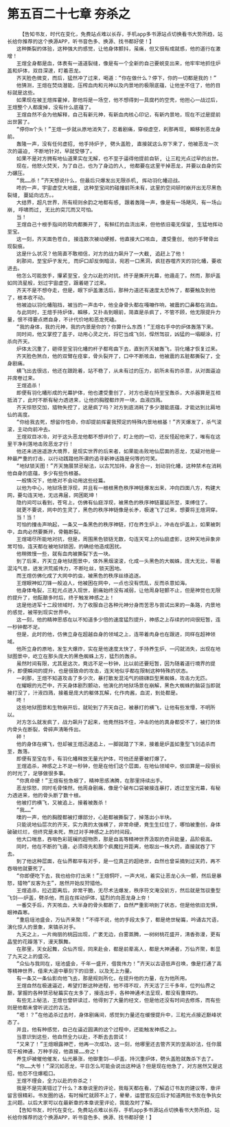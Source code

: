 # 第五百二十七章 夯杀之
        【告知书友，时代在变化，免费站点难以长存，手机app多书源站点切换看书大势所趋，站长给你推荐的这个换源APP，听书音色多、换源、找书都好使！】
       这种撕裂的体验，这种强大的感觉，让他身体颤抖，虽痛，但又很有成就感，他的道行在激增！
       王煊全身都是血，体表有一道道裂缝，像是有一个全新的自己要蜕变出来，他牢牢地抓住炉盖和炉体，双目深邃，盯着恶龙。
       齐天脸色微变，而后，猛然冲了过来，喝道：“你在做什么？停下，你的一切都是我的！”
       他猜测，王煊在焚烧潜能，压榨血肉和元神以及内景地的极限底蕴，让他坐不住了，他的目标就是这些。
       如果现在被王煊挥霍掉，那他将是一场空，他不想得到一具腐朽的空壳，他担心一战过后，王煊整个人都废掉，没有什么底蕴了。
       王煊自然不会为他解释，自己有新元神，有新血肉核心印记，有新内景地，现在不过是提前出世罢了。
       “停你m个头！”王煊一步就从原地消失了，忍着剧痛，穿梭虚空，刹那再现, 瞬移到恶龙身前。
       轰隆一声，没有任何虚招, 他手持炉子, 劈头盖脸, 直接就这么夯下来了，他被恶龙一次次的逼迫, 不断地针对，早就受够了。
       如果不是对方拥有地仙道果实在无解，也不至于逼得他提前自斩, 让三粒光点过早的出世。
       现在，他怒火焚天，为了自己，也为了身边的人, 他都要在这里干掉恶龙，并要以自身的实力碾压。
       “我……杀！”齐天想说什么，但最后只爆发出无限杀机, 挥动羽化幡迎战。
       咚的一声，宇宙虚空大地震, 这种至宝间的碰撞前所未有，这里的空间顿时崩开出无尽黑色裂缝, 蔓延向远方。。
       大结界，超凡世界，所有规则余韵之地都有感, 跟着轰隆一声，像是有一场飓风，有一场山崩, 呼啸而过, 无比的突兀而又可怕。
       当！
       王煊自己十根手指间的软肉都撕开了, 有鲜红的血流出来，但他依旧毫无保留, 生猛地挥动至宝。
       这一刻，齐天面色苍白, 接连数次被动硬撼，他直接大口咳血, 遭受重创, 他的手臂骨出现裂痕。
       这是什么状况？他简直不敢相信，对方的战力飙升了一大截, 追赶上了他！
       刹那间，至宝炉子发光, 而炉口却反倒暗淡，宛若一口黑洞，疯狂吞噬齐天的羽化幡，要收进去。
       他怎么可能放手，攥紧至宝，全力以赴的对抗，终于是撕开光幕，他遁走了。然而，那炉盖如同流星般，划过宇宙虚空，跟着砸了过来。
       齐天不是不想夺走，但是，眼下炉盖激活后，那种力道还有速度太恐怖了，都要触及到他了，根本收不动。
       他被迫以羽化幡阻挡，被当的一声击中，他全身骨头都在嘎嘣作响，被震的口鼻都在淌血。
       与此同时，王煊手持炉体，瞬移，又扑击到眼前，简直是杀疯了，不管不顾，他无限提升力量，恨不得要点燃自身，不计代价地和恶龙死磕。
       “我的身体，我的元神，我的内景是你的？你算什么东西！”王煊右手中的炉体轰落下来。
       同时间，他又掌控了盖子，动用心灵之光，将它当成飞剑，悍然驾驭，凶猛的一塌糊涂，打杀向齐天。
       炉体太沉重了，砸得至宝羽化幡的杆子都弯曲下去，直到齐天被轰飞，羽化幡才恢复过来。
       齐天脸色煞白，他的双臂在痉挛，骨头裂开了，口中不断咳血，他被震的五脏都撕裂了，全身剧痛。
       横飞出去很远，他还在踉跄着，站不稳了，从未有过的压力，前所未有的杀意，从对面逼迫并席卷过来。
       王煊追杀！
       即便有羽化幡形成的光幕护体，他也遭受重创了，对方也是在持至宝轰杀，大杀器算是互相抵消了，此时不断有秘力透进来，让他的胸膛都炸开一块，血液四溅。
       齐天惊怒交加，猎物失控了，这是疯了吗？对方到底消耗了多少潜能底蕴，才能达到比肩地仙的高度。
       “你给我去死，想留你性命，你却提前挥霍我预定的特殊内景地根基！”齐天爆发了，杀气滚滚，主动向前冲去。
       王煊双目冰冷，对于这头恶龙他都不想评价了，盯上他的一切，还反怪起他来了，唯有在这里干净利落地击败恶龙才行！
       他还未进逍遥游大境界，是现实世界的后来者，如果能击败地仙层面的恶龙，无疑对他是一种最严重的打击，以行动践踏他所谓的追寻新神话路是何等的可笑。
       “地狱锁天图！”齐天施展禁忌秘法，以古咒加持，身言合一，划动羽化幡，这种禁术在消耗他自身的底蕴，多少有些伤根基。
       一般情况下，他绝对不会动用这些经篇。
       以他为中心，地狱场景浮现，并且有一根根黑色秩序神链爆发出来，冲向四面八方，构建大网，要勾连天地，无远弗届，网困乾坤！
       隐约间可以看到，苍穹上，仿佛有仙庭浮现，被黑色的秩序神链蔓延所至，束缚住了。
       就更不要说，网中的生灵了，黑色的秩序神链像是长矛，极速飞了过来，想要将王煊洞穿。
       当！当！
       可怕的撞击声响起，一条又一条黑色的秩序神链，打在养生炉上，冲击在炉盖上，如果被刺中，血肉必然要撕开，骨骼断裂。
       王煊竭尽所能地对抗，但是，周围黑色锁链无数，勾连天穹上的仙庭虚影，这种天地异象非常可怕，连天都在被地狱锁困，的确给他造成困扰。
       他稍微慢一些，就有血肉被撕裂下去一块。
       到了后来，齐天立身地狱图景中，体外黑烟滚滚，化成一头黑色的大蜘蛛，庞大无比，带着混沌气息，迸发洪荒威伟力，不断吐丝，锁天困地。
       而王煊仿佛化成了大网中的虫，被黑色的秩序丝绦追逐。
       王煊眼神如刀锋一般迫人，他被困在网中，一点也没有慌乱，反而杀意如海。
       他身体龟裂，三粒光点进入现世，剧痛始终没有减弱，让他周身轻颤不止，但是神觉也无限的提升了，他酝酿多时后，终于触发神感之上！
       这是他进军十二段领域时，为了收服自己各种元神分身而苦思与尝试出来的一条路，内景地的感觉，被带到现实世界中。
       这一刻，他的精神思感在以不知道多少倍的速度猛烈提升，神感之上存续的时间很短暂，连一秒钟都不足。
       但是，此时的他，仿佛立身在超越自身的领域之上，连带着肉身也在跟进，同样在超神领域。
       他所立身的原地，发生大爆炸，实在是他速度太快了，手持养生炉，一闪就消失，出现在地狱图景中，屹立在那头庞大的黑色蜘蛛上方，猛烈的轰杀。
       虽然时间有限，尤其是这次，竟远不足一秒钟，比以前还要短暂，因为随着道行境界的提升，即便瞬间的提升，也是很致命的攻击，连天地似乎都在限制这种特殊的状态。
       一刹那，王煊不知道攻击了多少次，暴打散发混沌气的磅礴巨型黑蜘蛛，攻击力无匹。
       在耀眼的光芒中，齐天身体剧烈颤动，他演化的地狱场景在崩解，黑色大蜘蛛的脑袋当即就被打没了，汁液四溅，接着是庞大的躯体瓦解，化作肉酱，血泥，到处都是。
       咚！
       这些地狱图景和生物崩开后，就轮到了齐天自己，被暴打的横飞，让他有些发懵，不明所以。
       对方怎么就发疯了，战力飙升了起来，他竟然挡不住，冲击的他的真身都受不了，被打的体内骨头在断裂，骨碎声清晰传出。
       砰！
       他的身体在横飞，但却被王煊迅速追上，一脚就踏了下来，接着是炉盖如重型飞剑追杀而至，轰落。
       即便有至宝在手，有羽化幡释放无量光护体，可他还是要被打爆了。
       王煊追杀，神感之上不足一秒钟，但是在他们这个层面，在地仙领域中，依旧算是一段很长的时光了，足够做很多事。
       “你真命硬！”王煊有些急眼了，精神思感沸腾，在那里持续出手。
       恶龙惊怒，同时毛骨悚然，他周身剧痛，像是个破布口袋被接连暴打，透过至宝光幕，有秘力透进来，他的骨头断了数十根。
       他被打的横飞，又被追上，接着被轰杀！
       “我……”
       噗的一声，他的胸膛都被打爆部分，心脏都被撕裂了，掉落出小半块。
       只能说地仙层次的齐天，实力真的太强横了，非常命硬，竟生生扛住了，哪怕被重创，身体破破烂烂，但终究是未死，熬过对手神感之上的时间段。
       他大口喘息，吞咽色彩斑斓的超物质，那是自高等精神世界汲取的奇异能量，品阶极高。
       同时，他在不断的飞遁，必须得先和那个疯魔拉开距离，他取出一株大药，直接就吞了下去。
       到了他这种层面，在仙界都罕有对手，是一位真正的超绝世，自然也曾采摘到过天药，再不吞咽他就要死了。
       “你即便吃下去，我也给你打出来！”王煊恫吓，一声大吼，着实让恶龙心头一颤，然后是暴怒，猎物“反客为主”，居然开始反狩猎他。
       王煊追杀，拉近距离后，非常干脆，无尽术法爆发，秩序符文淹没前方，然后就是驾驭重型飞剑——炉盖，劈杀他，而且在挥动炉体，猛烈的向恶龙身上夯！
       一番交手后，齐天咳血，大半身的骨头都断了，自然严重影响到了状态，但是他依旧无惧，眼神森寒。
       “重启瑶池盛会，万仙齐来聚！”不得不说，他的手段太多了，都是绝世秘篇，吟诵古咒语，演化惊人的景象，来镇杀对手。
       九天之上，一片绚丽的桃园出现，广袤无边，白雾蒸腾，一树树桃花盛开，清香弥漫，更有晶莹的花瓣落下，漫天飘舞。
       在那里，天女起舞，众仙齐现，同来赴会，都是前辈高人，都是大神通者，万仙齐聚，彰显了九天之上的盛况。
       “众仙与我同在，瑶池盛会，千年一盛开，借我伟力！”齐天以古语低声召唤，像是打通了高等精神世界，借来大道中摹刻下的旧景，以及无上力量。
       有一条又一条仙影向他飞去，那是规则所化，在提升他的力量，在为他所用。
       王煊自然在极速逼近，希望打断这种进程，他不得不叹，齐天活了三千多年，位列仙界之巅，掌握的各种禁忌秘篇实在太多了，接连出手，各种神通术法呈现，都没有重样的。
       有些无上秘法，王煊也曾研读过，他得到了大量的经文，但是他还没有时间去修炼，而有些则是他都未曾听说过的古法。
       “嗯！？”在他追杀过去时，身体剧痛间，感觉到力量还在缓慢提升中，三粒光点接近巅峰状态了。
       并且，他有种感觉，自己在逼近圆满的这个过程中，还能触发神感之上。
       当意识到这些，他自然全力以赴，不断去去尝试！
       “又来了！”王煊眼露神芒，他再一次成功，这一刻，他哪里还去管齐天的至高妙法，任你展现千般神通，万种手段，他直接……夯之！
       养生炉被催他催发，仙光暴涨，他御重剑——炉盖，持沉重炉体，劈头盖脸就轰杀下去了。
       “你……大爷！”深沉如恶龙，平日怎么可能会说出这种话？但是现在他急了，对方居然又是这招，他忍不住爆粗口。
       王煊不理会，全力以赴的夯杀之！
       我是不是完美错过了什么？本章说里的评论，我每天都在看，了解追订书友的建议等，章评留言很精彩。书友圈的话，有时候忙就顾不上了，晕晕，运营官反应后才知道两批书友在争执女主问题。以后大家可以在最新章的本章说里评论，我能及时了解。
       【告知书友，时代在变化，免费站点难以长存，手机app多书源站点切换看书大势所趋，站长给你推荐的这个换源APP，听书音色多、换源、找书都好使！】